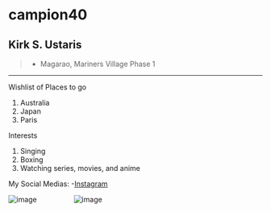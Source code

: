 # campion40
## Kirk S. Ustaris
>- Magarao, Mariners Village Phase 1
---
Wishlist of Places to go
1. Australia
2. Japan
3. Paris
   
Interests
1. Singing
2. Boxing
3. Watching series, movies, and anime

My Social Medias:
-[Instagram](https://www.instagram.com/ustariskirk/?hl=en)

![image](https://lh3.googleusercontent.com/a/ACg8ocJlYKlWrbFr796Ljwl14VttwvxsQ2zAQk5fJW6pU3DK1JhJDww=s288-c-no)             ⠀       ⠀⠀⠀⠀⠀
![image](https://github.com/user-attachments/assets/b6010f55-8479-4eb4-b208-658bd5c1763e)

